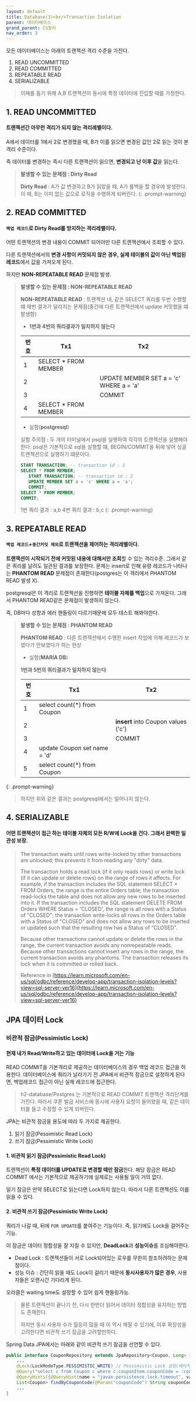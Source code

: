 ```yaml
---
layout: default
title: Database(3)<br/>Transaction Isolation
parent: 데이터베이스
grand_parent: CS정리
nav_order: 3
---
```

모든 데이터베이스는 아래의 트랜젝션 격리 수준을 가진다.
1. READ UNCOMMITTED
2. READ COMMITTED
3. REPEATABLE READ
4. SERIALIZABLE

> 이해를 돕기 위해 A,B 트랜젝션이 동시에 특정 데이터에 진입할 때를 가정한다.

## 1. READ UNCOMMITTED
#### 트랜젝션간 아무런 격리가 되지 않는 격리레벨이다.

A에서 데이터를 1에서 2로 변경했을 때, B가 이를 읽으면 변경된 값인 2로 읽는 것이 본 격리 수준이다.

즉 데이터를 변경하는 즉시 다른 트랜잭션이 읽으면, **변경되고 난 이후 값**을 읽는다.

> **발생할 수 있는 문제점 : Dirty Read**
>
> **Dirty Read** : A가 값 변경하고 B가 읽었을 때, A가 롤백을 할 경우에 발생한다. 이 때, B는 이미 없는 값으로 로직을 수행하게 되버린다.
{: .prompt-warning}


## 2. READ COMMITTED
####  `백업 레코드`로 Dirty Read를 방지하는 격리레벨이다.

어떤 트랜잭션의 변경 내용이 COMMIT 되어야만 다른 트랜잭션에서 조회할 수 있다.

다른 트랜잭션에서의 **변경 사항이 커밋되지 않은 경우, 실제 테이블의 값이 아닌 백업된 레코드**에서 값을 가져오게 된다.

하지만 **NON-REPEATABLE READ** 문제점 발생.

> **발생할 수 있는 문제점 : NON-REPEATABLE READ**
>
> **NON-REPEATABLE READ** : 트랜젝션 내, 같은 SELECT 쿼리를 두번 수행할 떄 매번 결과가 달라지는 문제점(중간에 다른 트랜젝션에서 update 커밋했을 떄 발생함)
>
> * **1번과 4번의 쿼리결과가 일치하지 않는다**
>
>|번호| Tx1                    | Tx2             |
>|--|-----------------------|-----------------|
>|1 | SELECT * FROM MEMBER |                 |
>|2 |                        | UPDATE MEMBER SET a = 'c' WHERE a = 'a' |
>|3 |                        | COMMIT          |
>|4 | SELECT * FROM MEMBER |                 |
>
> * 실험(**postgresql**)
>
> 실험 주의점 : 두 개의 터미널에서 psql을 실행하여 각각의 트랜젝션을 실행해야한다. psql은 기본적으로 sql을 실행할 떄, BEGIN/COMMIT을 뒤에 넣어 싱글 트랜젝션으로 실행하기 떄문이다.
>
>```sql
>START TRANSACTION; -- transaction id : 1
>SELECT * FROM MEMBER;
>    START TRANSACTION; -- transaction id : 2
>    UPDATE MEMBER SET a = 'c' WHERE a = 'a';
>    COMMIT;
>SELECT * FROM MEMBER;
>COMMIT;
>```
>
> 1번 쿼리 결과 : a,b
> 4번 쿼리 결과 : b,c
{: .prompt-warning}

## 3. REPEATABLE READ
#### `백업 레코드`+`중간커밋 제외`로 트랜젝션을 제어하는 격리레벨이다.

**트랜잭션이 시작되기 전에 커밋된 내용에 대해서만 조회**할 수 있는 격리수준. 그래서 같은 쿼리를 날려도 일관된 결과를 보장한다. 문제는 insert로 인해 유령 레코드가 나타나는 **PHANTOM READ** 문제점이 존재한다(postgres는 이 격리에서 PHANTOM READ 발생 X).

postgresql은 이 격리로 트랜젝션을 진행하면 **테이블 자체를 백업**으로 가져온다. 그래서 PHANTOM READ같은 문제점이 발생하지 않는다.

즉, DB마다 성향과 에러 핸들링이 다르기때문에 모두 테스트 해봐야한다.

> **발생할 수 있는 문제점 : PHANTOM READ**
>
> **PHANTOM READ** : 다른 트랜잭션에서 수행한 insert 작업에 의해 레코드가 보였다가 안보였다가 하는 현상
>
> * 실험(**MARIA DB**)
>
> **1번과 5번의 쿼리결과가 일치하지 않는다**
>
>|번호| Tx1                    | Tx2             |
>|--|-----------------------|-----------------|
>|1 | select count(*) from Coupon  |                 |
>|2 |                        | **insert** into Coupon values ('c') |
>|3 |                        | COMMIT          |
>|4 | update Coupon set name = 'd'  |                 |
>|5 | select count(*) from Coupon  |                 |
{: .prompt-warning}

> 하지만 위와 같은 결과는 postgresql에서는 일어나지 않는다.

## 4. SERIALIZABLE
#### 어떤 트랜잭션이 접근 하는 테이블 자체의 모든 R/W에 Lock을 건다. 그래서 완벽한 일관성 보장.

> The transaction waits until rows write-locked by other transactions are unlocked; this prevents it from reading any "dirty" data.
>
> The transaction holds a read lock (if it only reads rows) or write lock (if it can update or delete rows) on the range of rows it affects. For example, if the transaction includes the SQL statement SELECT * FROM Orders, the range is the entire Orders table; the transaction read-locks the table and does not allow any new rows to be inserted into it. If the transaction includes the SQL statement DELETE FROM Orders WHERE Status = 'CLOSED', the range is all rows with a Status of "CLOSED"; the transaction write-locks all rows in the Orders table with a Status of "CLOSED" and does not allow any rows to be inserted or updated such that the resulting row has a Status of "CLOSED".
>
> Because other transactions cannot update or delete the rows in the range, the current transaction avoids any nonrepeatable reads. Because other transactions cannot insert any rows in the range, the current transaction avoids any phantoms. The transaction releases its lock when it is committed or rolled back.
>
> Reference in [https://learn.microsoft.com/en-us/sql/odbc/reference/develop-app/transaction-isolation-levels?view=sql-server-ver16](https://learn.microsoft.com/en-us/sql/odbc/reference/develop-app/transaction-isolation-levels?view=sql-server-ver16)

## JPA 데이터 Lock
### 비관적 잠금(Pessimistic Lock)
#### 현재 내가 Read/Write하고 있는 데이터에 Lock을 거는 기능
READ COMMIT을 기본격리로 제공하는 데이터베이스의 경우 백업 레코드 접근을 허용한다. 데이터베이스에 쿼리가 날라가기 전 JPA에서 비관적 잠금으로 설정하게 된다면, 백업레코드 접근이 아닌 실제 레코드에 접근한다.

> h2-database/Postgres 는 기본적으로 READ COMMIT 트랜젝션 격리단계를 가진다.
> 따라서 쿠폰 발급 서비스에 동시에 사용자 요청이 들어왔을 때, 같은 데이터를 들고 수정할 수 있게 되버린다.

JPA는 비관적 잠금을 용도에 따라 두 가지로 제공한다.

1. 읽기 잠금(Pessimistic Read Lock)
2. 쓰기 잠금(Pessimistic Write Lock)

#### 1. 비관적 읽기 잠금(Pessimistic Read Lock)
트랜젝션이 **특정 데이터를 UPDATE로 변경할 때만 잠금**한다. 해당 잠금은 READ COMMIT 에서는 기본적으로 제공하기에 실제로는 사용될 일이 거의 없다.

일기 잠금은 만약 SELECT로 읽는다면 Lock하지 않는다. 따라서 다른 트랜젝션도 이를 읽을 수 있다.

#### 2. 비관적 쓰기 잠금(Pessimistic Write Lock)
쿼리가 나갈 때, 뒤에 `FOR UPDATE`를 붙여주는 기능이다. 즉, 읽기에도 Lock을 걸어주는 기능.

이 잠금은 데이터 정합성을 잘 지킬 수 있지만, **DeadLock**과 **성능이슈**를 조심해야한다.
* Dead Lock : 트랜젝션들이 서로 Lock되어있는 로우를 무한히 참조하려하는 문제점이다.
* 성능 이슈 : 간단히 읽을 때도 Lock이 걸리기 때문에 **동시사용자가 많은 경우**, 사용자들은 오랜시간 기다리게 된다.

오라클은 waiting time도 설정할 수 있어 쉽게 핸들링가능.

> 물론 트랜젝션이 끝나기 전, 다시 한번더 읽어서 데이터 정합성을 유지하는 방법도 존재한다.
>
> 하지만 동시 사용자 수가 월등히 많을 때 이 역시 깨질 수 있기에,
이후 확장성을 고려한다면 비관적 쓰기 잠금을 고려할만하다.

Spring Data JPA에서는 아래와 같이 비관적 쓰기 잠금을 선언할 수 있다.
```java
public interface CouponRepository extends JpaRepository<Coupon, Long> {
    ...
    @Lock(LockModeType.PESSIMISTIC_WRITE) // Pessimistic Lock 설정(베타적 Lock)
    @Query("select c from Coupon c where c.couponItem.couponCode = :couponCode and c.userId is NULL")
    @QueryHints({@QueryHint(name = "javax.persistence.lock.timeout", value ="3000")}) // 3초 타임아웃(set waiting time)
    List<Coupon> findByCouponCode(@Param("couponCode") String couponCode, Pageable pageable); // Pageable = limit
    ...
}
```
